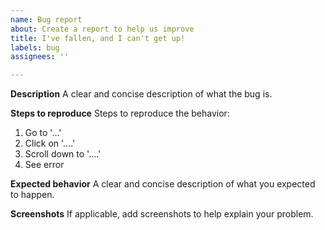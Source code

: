 ```yaml
---
name: Bug report
about: Create a report to help us improve
title: I've fallen, and I can't get up!
labels: bug
assignees: ''

---
```


**Description**
A clear and concise description of what the bug is.

**Steps to reproduce**
Steps to reproduce the behavior:
1. Go to '...'
2. Click on '....'
3. Scroll down to '....'
4. See error

**Expected behavior**
A clear and concise description of what you expected to happen.

**Screenshots**
If applicable, add screenshots to help explain your problem.
